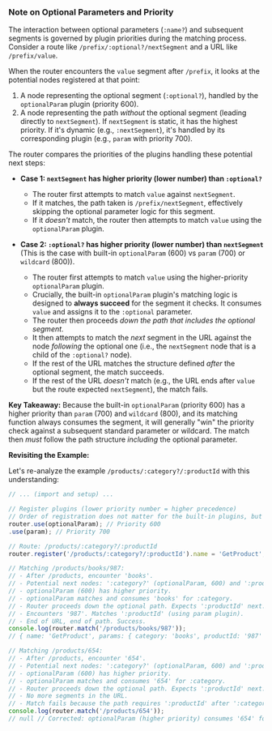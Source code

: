 ### Note on Optional Parameters and Priority

The interaction between optional parameters (`:name?`) and subsequent segments is governed by plugin priorities during the matching process. Consider a route like `/prefix/:optional?/nextSegment` and a URL like `/prefix/value`.

When the router encounters the `value` segment after `/prefix`, it looks at the potential nodes registered at that point:

1.  A node representing the optional segment (`:optional?`), handled by the `optionalParam` plugin (priority 600).
2.  A node representing the path _without_ the optional segment (leading directly to `nextSegment`). If `nextSegment` is static, it has the highest priority. If it's dynamic (e.g., `:nextSegment`), it's handled by its corresponding plugin (e.g., `param` with priority 700).

The router compares the priorities of the plugins handling these potential next steps:

- **Case 1: `nextSegment` has higher priority (lower number) than `:optional?`**

  - The router first attempts to match `value` against `nextSegment`.
  - If it matches, the path taken is `/prefix/nextSegment`, effectively skipping the optional parameter logic for this segment.
  - If it _doesn't_ match, the router then attempts to match `value` using the `optionalParam` plugin.

- **Case 2: `:optional?` has higher priority (lower number) than `nextSegment`** (This is the case with built-in `optionalParam` (600) vs `param` (700) or `wildcard` (800)).
  - The router first attempts to match `value` using the higher-priority `optionalParam` plugin.
  - Crucially, the built-in `optionalParam` plugin's matching logic is designed to **always succeed** for the segment it checks. It consumes `value` and assigns it to the `:optional` parameter.
  - The router then proceeds _down the path that includes the optional segment_.
  - It then attempts to match the _next_ segment in the URL against the node _following_ the optional one (i.e., the `nextSegment` node that is a child of the `:optional?` node).
  - If the rest of the URL matches the structure defined _after_ the optional segment, the match succeeds.
  - If the rest of the URL _doesn't_ match (e.g., the URL ends after `value` but the route expected `nextSegment`), the match fails.

**Key Takeaway:** Because the built-in `optionalParam` (priority 600) has a higher priority than `param` (700) and `wildcard` (800), and its matching function always consumes the segment, it will generally "win" the priority check against a subsequent standard parameter or wildcard. The match then _must_ follow the path structure _including_ the optional parameter.

**Revisiting the Example:**

Let's re-analyze the example `/products/:category?/:productId` with this understanding:

```typescript
// ... (import and setup) ...

// Register plugins (lower priority number = higher precedence)
// Order of registration does not matter for the built-in plugins, but it's good practice to register them in a logical order.
router.use(optionalParam); // Priority 600
.use(param); // Priority 700

// Route: /products/:category?/:productId
router.register('/products/:category?/:productId').name = 'GetProduct';

// Matching /products/books/987:
// - After /products, encounter 'books'.
// - Potential next nodes: ':category?' (optionalParam, 600) and ':productId' (param, 700 - representing the path without the optional).
// - optionalParam (600) has higher priority.
// - optionalParam matches and consumes 'books' for :category.
// - Router proceeds down the optional path. Expects ':productId' next.
// - Encounters '987'. Matches ':productId' (using param plugin).
// - End of URL, end of path. Success.
console.log(router.match('/products/books/987'));
// { name: 'GetProduct', params: { category: 'books', productId: '987' } } // Correct based on priority logic.

// Matching /products/654:
// - After /products, encounter '654'.
// - Potential next nodes: ':category?' (optionalParam, 600) and ':productId' (param, 700).
// - optionalParam (600) has higher priority.
// - optionalParam matches and consumes '654' for :category.
// - Router proceeds down the optional path. Expects ':productId' next.
// - No more segments in the URL.
// - Match fails because the path requires ':productId' after ':category'.
console.log(router.match('/products/654'));
// null // Corrected: optionalParam (higher priority) consumes '654' for :category, then fails as :productId is missing.
```
